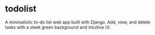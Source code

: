 # todolist
A minimalistic to-do list web app built with Django. Add, view, and delete tasks with a sleek green background and intuitive UI.
